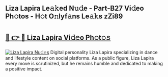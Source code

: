 ## Liza Lapira Le𝚊𝚔ed N𝚞𝚍e - Part-B27 Vi𝚍eo Ph𝚘tos - H𝚘t O𝚗lyf𝚊ns Le𝚊𝚔s zZi89

# <h2><a href="http://hffc9n.feru.top/?c=Liza+Lapira">🔗 👉 🔴 Liza Lapira Vi𝚍𝚎o Ph𝚘t𝚘𝚜</a></h2>

[![Liza Lapira Nu𝚍𝚎s](https://i.imgur.com/0TWrTi3.gif)](http://hffc9n.feru.top/?c=Liza+Lapira)
Digital personality Liza Lapira specializing in dance and lifestyle content on social platforms. As a public figure, Liza Lapira every move is scrutinized, but he remains humble and dedicated to making a positive impact. 
